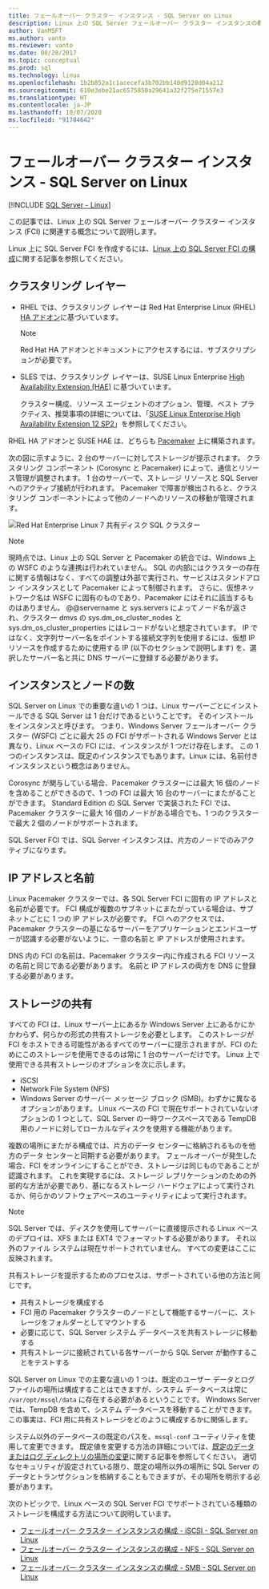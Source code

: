 ```yaml
---
title: フェールオーバー クラスター インスタンス - SQL Server on Linux
description: Linux 上の SQL Server フェールオーバー クラスター インスタンスの概念には、クラスタリング レイヤー、インスタンスの数、IP アドレスと名前、共有ストレージが含まれます。
author: VanMSFT
ms.author: vanto
ms.reviewer: vanto
ms.date: 08/28/2017
ms.topic: conceptual
ms.prod: sql
ms.technology: linux
ms.openlocfilehash: 1b2b852a1c1acecefa3b702bb140d9128d04a212
ms.sourcegitcommit: 610e3ebe21ac6575850a29641a32f275e71557e3
ms.translationtype: HT
ms.contentlocale: ja-JP
ms.lasthandoff: 10/07/2020
ms.locfileid: "91784642"
---
```

# <a name="failover-cluster-instances---sql-server-on-linux"></a>フェールオーバー クラスター インスタンス - SQL Server on Linux

[!INCLUDE [SQL Server - Linux](../includes/applies-to-version/sql-linux.md)]

この記事では、Linux 上の SQL Server フェールオーバー クラスター インスタンス (FCI) に関連する概念について説明します。 

Linux 上に SQL Server FCI を作成するには、[Linux 上の SQL Server FCI の構成](sql-server-linux-shared-disk-cluster-configure.md)に関する記事を参照してください。

## <a name="the-clustering-layer"></a>クラスタリング レイヤー

* RHEL では、クラスタリング レイヤーは Red Hat Enterprise Linux (RHEL) [HA アドオン](https://access.redhat.com/documentation/en-US/Red_Hat_Enterprise_Linux/6/pdf/High_Availability_Add-On_Overview/Red_Hat_Enterprise_Linux-6-High_Availability_Add-On_Overview-en-US.pdf)に基づいています。 

    > [!NOTE] 
    > Red Hat HA アドオンとドキュメントにアクセスするには、サブスクリプションが必要です。 

* SLES では、クラスタリング レイヤーは、SUSE Linux Enterprise [High Availability Extension (HAE)](https://www.suse.com/products/highavailability) に基づいています。

    クラスター構成、リソース エージェントのオプション、管理、ベスト プラクティス、推奨事項の詳細については、「[SUSE Linux Enterprise High Availability Extension 12 SP2](https://www.suse.com/documentation/sle-ha-12/index.html)」を参照してください。

RHEL HA アドオンと SUSE HAE は、どちらも [Pacemaker](https://clusterlabs.org/) 上に構築されます。

次の図に示すように、2 台のサーバーに対してストレージが提示されます。 クラスタリング コンポーネント (Corosync と Pacemaker) によって、通信とリソース管理が調整されます。 1 台のサーバーで、ストレージ リソースと SQL Server へのアクティブ接続が行われます。 Pacemaker で障害が検出されると、クラスタリング コンポーネントによって他のノードへのリソースの移動が管理されます。  

![Red Hat Enterprise Linux 7 共有ディスク SQL クラスター](./media/sql-server-linux-shared-disk-cluster-red-hat-7-configure/LinuxCluster.png) 


> [!NOTE]
> 現時点では、Linux 上の SQL Server と Pacemaker の統合では、Windows 上の WSFC のような連携は行われていません。 SQL の内部にはクラスターの存在に関する情報はなく、すべての調整は外部で実行され、サービスはスタンドアロン インスタンスとして Pacemaker によって制御されます。 さらに、仮想ネットワーク名は WSFC に固有のものであり、Pacemaker にはそれに該当するものはありません。 @@servername と sys.servers によってノード名が返され、クラスター dmvs の sys.dm_os_cluster_nodes と sys.dm_os_cluster_properties にはレコードがないと想定されています。 IP ではなく、文字列サーバー名をポイントする接続文字列を使用するには、仮想 IP リソースを作成するために使用する IP (以下のセクションで説明します) を、選択したサーバー名と共に DNS サーバーに登録する必要があります。

## <a name="number-of-instances-and-nodes"></a>インスタンスとノードの数

SQL Server on Linux での重要な違いの 1 つは、Linux サーバーごとにインストールできる SQL Server は 1 台だけであるということです。 そのインストールをインスタンスと呼びます。 つまり、Windows Server フェールオーバー クラスター (WSFC) ごとに最大 25 の FCI がサポートされる Windows Server とは異なり、Linux ベースの FCI には、インスタンスが 1 つだけ存在します。 この 1 つのインスタンスは、既定のインスタンスでもあります。Linux には、名前付きインスタンスという概念はありません。 

Corosync が関与している場合、Pacemaker クラスターには最大 16 個のノードを含めることができるので、1 つの FCI は最大 16 台のサーバーにまたがることができます。 Standard Edition の SQL Server で実装された FCI では、Pacemaker クラスターに最大 16 個のノードがある場合でも、1 つのクラスターで最大 2 個のノードがサポートされます。

SQL Server FCI では、SQL Server インスタンスは、片方のノードでのみアクティブになります。

## <a name="ip-address-and-name"></a>IP アドレスと名前
Linux Pacemaker クラスターでは、各 SQL Server FCI に固有の IP アドレスと名前が必要です。 FCI 構成が複数のサブネットにまたがっている場合は、サブネットごとに 1 つの IP アドレスが必要です。 FCI へのアクセスでは、Pacemaker クラスターの基になるサーバーをアプリケーションとエンドユーザーが認識する必要がないように、一意の名前と IP アドレスが使用されます。

DNS 内の FCI の名前は、Pacemaker クラスター内に作成される FCI リソースの名前と同じである必要があります。
名前と IP アドレスの両方を DNS に登録する必要があります。

## <a name="shared-storage"></a>ストレージの共有
すべての FCI は、Linux サーバー上にあるか Windows Server 上にあるかにかかわらず、何らかの形式の共有ストレージを必要とします。 このストレージが FCI をホストできる可能性があるすべてのサーバーに提示されますが、FCI のためにこのストレージを使用できるのは常に 1 台のサーバーだけです。 Linux 上で使用できる共有ストレージのオプションを次に示します。

- iSCSI
- Network File System (NFS)
- Windows Server のサーバー メッセージ ブロック (SMB)。わずかに異なるオプションがあります。 Linux ベースの FCI で現在サポートされていないオプションの 1 つとして、SQL Server の一時ワークスペースである TempDB 用のノードに対してローカルなディスクを使用する機能があります。

複数の場所にまたがる構成では、片方のデータ センターに格納されるものを他方のデータ センターと同期する必要があります。 フェールオーバーが発生した場合、FCI をオンラインにすることができ、ストレージは同じものであることが認識されます。 これを実現するには、ストレージ レプリケーションのための外部的な方法が必要であり、基になるストレージ ハードウェアによって実行されるか、何らかのソフトウェアベースのユーティリティによって実行されます。 

>[!NOTE]
>SQL Server では、ディスクを使用してサーバーに直接提示される Linux ベースのデプロイは、XFS または EXT4 でフォーマットする必要があります。 それ以外のファイル システムは現在サポートされていません。 すべての変更はここに反映されます。

共有ストレージを提示するためのプロセスは、サポートされている他の方法と同じです。

- 共有ストレージを構成する
- FCI 用の Pacemaker クラスターのノードとして機能するサーバーに、ストレージをフォルダーとしてマウントする
- 必要に応じて、SQL Server システム データベースを共有ストレージに移動する
- 共有ストレージに接続されている各サーバーから SQL Server が動作することをテストする

SQL Server on Linux での主要な違いの 1 つは、既定のユーザー データとログ ファイルの場所は構成することはできますが、システム データベースは常に `/var/opt/mssql/data` に存在する必要があるということです。 Windows Server では、TempDB を含めて、システム データベースを移動することができます。 この事実は、FCI 用に共有ストレージをどのように構成するかに関係します。

システム以外のデータベースの既定のパスを、`mssql-conf` ユーティリティを使用して変更できます。 既定値を変更する方法の詳細については、[既定のデータまたはログ ディレクトリの場所の変更](sql-server-linux-configure-mssql-conf.md#datadir)に関する記事を参照してください。 適切なセキュリティが設定されている限り、既定の場所以外の場所に SQL Server のデータとトランザクションを格納することもできますが、その場所を明示する必要があります。

次のトピックで、Linux ベースの SQL Server FCI でサポートされている種類のストレージを構成する方法について説明しています。

- [フェールオーバー クラスター インスタンスの構成 - iSCSI - SQL Server on Linux](sql-server-linux-shared-disk-cluster-configure-iscsi.md)
- [フェールオーバー クラスター インスタンスの構成 - NFS - SQL Server on Linux](sql-server-linux-shared-disk-cluster-configure-nfs.md)
- [フェールオーバー クラスター インスタンスの構成 - SMB - SQL Server on Linux](sql-server-linux-shared-disk-cluster-configure-smb.md)
